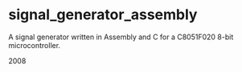 # signal_generator_assembly
A signal generator written in Assembly and C for a C8051F020 8-bit microcontroller.

2008
